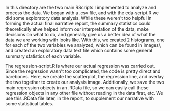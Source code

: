 In this directory are the two main RScripts I implemented to analyze and process the data. We began with a .csv file, and with the eda-script.R we did some exploratory data analysis. While these weren't too helpful in forming the actual final narrative report, the summary statistics could theoretically ahve helped inform our interpretation of the data, make decisions on what to do, and generally give us a better idea of what the data we are working with looks like. With this, we created 2 histograms, one for each of the two variables we analyzed, which can be found in images/, and created an exploratory data text file which contains some general summary statistics of each variable.

The regression-script.R is where our actual regression was carried out. Since the regression wasn't too complicated, the code is pretty direct and barebones. Here, we create the scatterplot, the regression line, and overlay the two together to create our analysis image. Additionally, we save the two main regression objects in an .RData file, so we can easily call these regression objects in any other file without reading in the data first, etc. We use this .RData file later, in the report, to supplement our narrative with some statistical tables.
